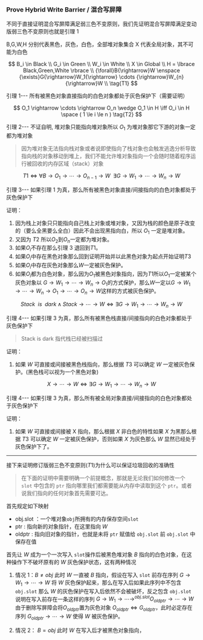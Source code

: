 ### Prove Hybrid Write Barrier / 混合写屏障

不同于直接证明混合写屏障满足弱三色不变原则，我们先证明混合写屏障满足变动版弱三色不变原则也就是引理 1

B,G,W,H 分别代表黑色，灰色，白色，全部堆对象集合
X 代表全局对象，其不可能为白色

$$
B_i \in Black \\
G_i \in Green \\
W_i \in White \\
X \in Global \\
H = \lbrace Black,Green,White \rbrace \\
{\forall}B{\rightarrow}W \enspace {\exists}G{\rightarrow}W_1{\rightarrow} \cdots {\rightarrow}W_{n}{\rightarrow}W \\
\tag{T1}
$$

引理 1--- 所有被黑色对象直接指向的白色对象都处于灰色保护下（需要证明）

$$
O_1 \rightarrow \cdots \rightarrow O_n \wedge O_1 \in H \iff O_i \in H \space ( 1 \le i \le n )
\tag{T2}
$$

引理 2--- 不证自明, 堆对象只能指向堆对象所以 $O_1$ 为堆对象那它下游的对象一定都为堆对象

> 因为堆对象无法指向栈对象或者说即使指向了栈对象也会触发逃逸分析导致指向栈的对象移动到堆上，我们不能允许堆对象指向一个会随时随着程序运行被回收的内存区域（stack）对象

$$
T1 \iff {\forall}B \rightarrow O_1 \rightarrow \cdots \rightarrow O_{n-1} \rightarrow W \enspace {\exists}G{\rightarrow}W_1{\rightarrow} \cdots {\rightarrow}W_n{\rightarrow}W
\tag{T3}
$$

引理 3--- 如果引理 1 为真，那么所有被黑色对象直接/间接指向的白色对象都处于灰色保护下

证明：

1. 因为栈上对象只只能指向自己栈上对象或堆对象，又因为栈的颜色是原子改变的（要么全黑要么全白）因此不会出现黑指向白，所以 $O_1$ 一定是堆对象。
2. 又因为 $T2$ 所以$O_2$到$O_n$一定都为堆对象。
3. 如果$O_i$不存在那么引理 3 退回到$T1$。
4. 如果$O_i$中存在黑色对象那么回到证明开始并以此黑色对象为起点开始证明$T3$
5. 如果$O_i$中存在灰色对象那么$W$一定被灰色保护。
6. 如果$O_i$都为白色对象，那么因为$O_1$被黑色对象指向，因为$T1$所以$O_1$一定被某个灰色对象以 $G \rightarrow W_1 \rightarrow \cdots \rightarrow W_n \rightarrow O_1$的方式保护，那么$W$一定以$G \rightarrow W_1 \rightarrow \cdots \rightarrow W_n \rightarrow O_1 \rightarrow \cdots \rightarrow O_n \rightarrow W$这样的方式被灰色保护。

$$
{Stack \enspace is \enspace dark} \wedge {Stack \rightarrow  \cdots  \rightarrow W} \iff {\exists G \rightarrow W_1 \rightarrow \cdots \rightarrow W_n \rightarrow W} \tag{T4}
$$

引理 4--- 如果引理 3 为真，那么所有被黑色栈直接/间接指向的白色对象都处于灰色保护下

> Stack is dark 指代栈已经被扫描过

证明：

1. 如果 $W$ 可直接或间接被黑色栈指向，那么根据 $T3$ 可以确定 $W$ 一定被灰色保护。(黑色栈可以视为一个黑色对象)

$$
{X \rightarrow \cdots \rightarrow W} \iff {\exists G \rightarrow W_1 \rightarrow \cdots \rightarrow W_n \rightarrow W} \tag{T5}
$$

引理 4--- 如果引理 3 为真，那么所有被全局对象直接/间接指向的白色对象都处于灰色保护下

证明：

1. 如果 $W$ 可直接或间接被 X 指向，那么根据 $X$ 非白色的特性如果 $X$ 为黑那么根据 $T3$ 可以确定 $W$ 一定被灰色保护，否则如果 $X$ 为灰色那么 $W$ 显然已经处于灰色保护下了。

---

接下来证明修订版弱三色不变原则($T1$)为什么可以保证垃圾回收的准确性

> 在下面的证明中需要明确一个前提概念，那就是无论我们如何修改一个 `slot` 中包含的 `ptr` 指向哪里我们都需要能从内存中读取到这个 `ptr`。或者说我们指向的任何对象首先需要可达。

首先规定如下映射

- obj.slot ：一个堆对象`obj`所拥有的内存保存空间`slot`
- ptr : 指向新的对象指针，在这里指向 $W$
- oldptr : 指向旧对象的指针，也就是未将 `ptr` 赋值给 `obj.slot` 前 `obj.slot` 中保存在值

首先让 $W$ 成为一个一次写入 `slot`操作后被黑色堆对象 $B$ 指向的白色对象，在这种操作下不破坏原有的 $W$ 灰色保护状态，这有两种情况

1. 情况 1：$B \ne obj$ 此时 $W$ 一直被 $B$ 指向，假设在写入 `slot` 前存在序列 $G \rightarrow W_1 \rightarrow \cdots \rightarrow W$ 将 $W$ 灰色保护起来，那么在写入后如果此序列中不包含 `obj.slot` 那么 $W$ 的灰色保护在写入后依然不会被破坏，反之包含 `obj.slot` 说明在写入前存在一条这样的序列 $G \rightarrow W_1 \rightarrow \cdots \rightarrow^{obj.slot} O_{oldptr} \rightarrow \cdots \rightarrow W$ 由于删除写屏障会将$O_{oldptr}$置为灰色对象 $O_{oldptr} \iff G_{oldptr}$，此时必定存在序列 $G_{oldptr} \rightarrow \cdots \rightarrow W$ 使得 $W$ 被灰色保护。

2. 情况 2： $B \equal obj$ 此时 $W$ 在写入后才被黑色对象指向，
